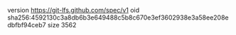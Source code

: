 version https://git-lfs.github.com/spec/v1
oid sha256:4592130c3a8db6b3e649488c5b8c670e3ef3602938e3a58ee208edbfbf94ceb7
size 3562
